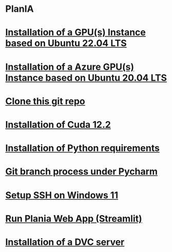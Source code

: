 # PlanIA

# [Installation of a GPU(s) Instance based on Ubuntu 22.04 LTS](https://github.com/gdescamps/docia/blob/main/install_ubuntu_gpu_instance.md)

# [Installation of a Azure GPU(s) Instance based on Ubuntu 20.04 LTS](https://github.com/gdescamps/docia/blob/main/install_azure_gpu_instance.md)

# [Clone this git repo](https://github.com/gdescamps/docia/blob/main/clone_plania_git_repo.md)

# [Installation of Cuda 12.2](https://github.com/gdescamps/docia/blob/main/install_cuda_122.md)

# [Installation of Python requirements](https://github.com/gdescamps/docia/blob/main/install_python_env2.md)

# [Git branch process under Pycharm](https://github.com/gdescamps/docia/blob/main/git_branch_process_on_pycharm.md)

# [Setup SSH on Windows 11](https://github.com/gdescamps/docia/blob/main/setup_ssh_windows11.md)

# [Run Plania Web App (Streamlit)](https://github.com/gdescamps/docia/blob/main/run_plania_streamlit.md)

# [Installation of a DVC server](https://github.com/gdescamps/docia/blob/main//install_dvc_server.md)
